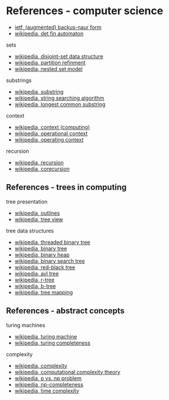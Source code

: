 
<!-- ======================================================================= -->
# References - computer science

* [ietf, (augmented) backus-naur form](https://tools.ietf.org/html/rfc5234)
* [wikipedia, det fin automaton](https://en.wikipedia.org/wiki/Deterministic_finite_automaton)

sets

* [wikipedia, disjoint-set data structure](https://en.wikipedia.org/wiki/Disjoint-set_data_structure)
* [wikipedia, partition refinment](https://en.wikipedia.org/wiki/Partition_refinement)
* [wikipedia, nested set model](https://en.wikipedia.org/wiki/Nested_set_model)

substrings

* [wikipedia, substring](https://en.wikipedia.org/wiki/Substring)
* [wikipedia, string searching algorithm](https://en.wikipedia.org/wiki/String_searching_algorithm)
* [wikipedia, longest common substring](https://en.wikipedia.org/wiki/Longest_common_substring_problem)

context

* [wikipedia, context (computing)](https://en.wikipedia.org/wiki/Context_%28computing%29)
* [wikipedia, operational context](https://en.wikipedia.org/wiki/Operational_context)
* [wikipedia, operating context](https://en.wikipedia.org/wiki/Operating_context)

recursion

* [wikipedia, recursion](https://en.wikipedia.org/wiki/Recursion_%28computer_science%29)
* [wikipedia, corecursion](https://en.wikipedia.org/wiki/Corecursion)

<!-- ======================================================================= -->
## References - trees in computing

tree presentation

* [wikipedia, outlines](https://en.wikipedia.org/wiki/Outline_%28list%29)
* [wikipedia, tree view](https://en.wikipedia.org/wiki/Tree_view)

tree data structures

* [wikipedia, threaded binary tree](https://en.wikipedia.org/wiki/Threaded_binary_tree)
* [wikipedia, binary tree](https://en.wikipedia.org/wiki/Binary_tree)
* [wikipedia, binary heap](https://en.wikipedia.org/wiki/Binary_heap)
* [wikipedia, binary search tree](https://en.wikipedia.org/wiki/Binary_search_tree)
* [wikipedia, red-black tree](https://en.wikipedia.org/wiki/Red%E2%80%93black_tree)
* [wikipedia, avl tree](https://en.wikipedia.org/wiki/AVL_tree)
* [wikipedia, r-tree](https://en.wikipedia.org/wiki/R-tree)
* [wikipedia, b-tree](https://en.wikipedia.org/wiki/B-tree)
* [wikipedia, tree mapping](https://en.wikipedia.org/wiki/Treemapping)

<!-- ======================================================================= -->
## References - abstract concepts

turing machines

* [wikipedia, turing machine](https://en.wikipedia.org/wiki/Turing_machine)
* [wikipedia, turing completeness](https://en.wikipedia.org/wiki/Turing_completeness)

complexity

* [wikipedia, complexity](https://en.wikipedia.org/wiki/Complexity)
* [wikipedia, computational complexity theory](https://en.wikipedia.org/wiki/Computational_complexity_theory)
* [wikipedia, p vs. np problem](https://en.wikipedia.org/wiki/P_versus_NP_problem)
* [wikipedia, np-completeness](https://en.wikipedia.org/wiki/NP-completeness)
* [wikipedia, time complexity](https://en.wikipedia.org/wiki/Time_complexity)
